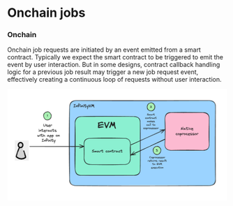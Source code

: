# Onchain jobs

### Onchain

Onchain job requests are initiated by an event emitted from a smart contract. Typically we expect the smart contract to be triggered to emit the event by user interaction. But in some designs, contract callback handling logic for a previous job result may trigger a new job request event, effectively creating a continuous loop of requests without user interaction.

![onchain job request](../assets/onchain-job-request.png)